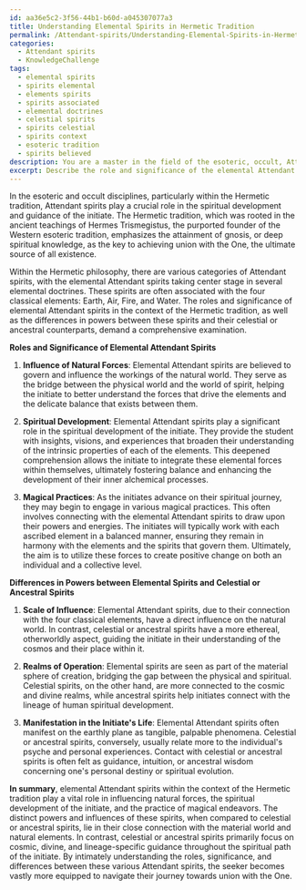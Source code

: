 ```yaml
---
id: aa36e5c2-3f56-44b1-b60d-a045307077a3
title: Understanding Elemental Spirits in Hermetic Tradition
permalink: /Attendant-spirits/Understanding-Elemental-Spirits-in-Hermetic-Tradition/
categories:
  - Attendant spirits
  - KnowledgeChallenge
tags:
  - elemental spirits
  - spirits elemental
  - elements spirits
  - spirits associated
  - elemental doctrines
  - celestial spirits
  - spirits celestial
  - spirits context
  - esoteric tradition
  - spirits believed
description: You are a master in the field of the esoteric, occult, Attendant spirits and Education. You are a writer of tests, challenges, books and deep knowledge on Attendant spirits for initiates and students to gain deep insights and understanding from. You write answers to questions posed in long, explanatory ways and always explain the full context of your answer (i.e., related concepts, formulas, examples, or history), as well as the step-by-step thinking process you take to answer the challenges. Be rigorous and thorough, and summarize the key themes, ideas, and conclusions at the end.
excerpt: Describe the role and significance of the elemental Attendant spirits in the context of the Hermetic tradition, and discuss how their powers differ from those of celestial or ancestral spirits in guiding the spiritual path of an initiate.
---
```

In the esoteric and occult disciplines, particularly within the Hermetic tradition, Attendant spirits play a crucial role in the spiritual development and guidance of the initiate. The Hermetic tradition, which was rooted in the ancient teachings of Hermes Trismegistus, the purported founder of the Western esoteric tradition, emphasizes the attainment of gnosis, or deep spiritual knowledge, as the key to achieving union with the One, the ultimate source of all existence.

Within the Hermetic philosophy, there are various categories of Attendant spirits, with the elemental Attendant spirits taking center stage in several elemental doctrines. These spirits are often associated with the four classical elements: Earth, Air, Fire, and Water. The roles and significance of elemental Attendant spirits in the context of the Hermetic tradition, as well as the differences in powers between these spirits and their celestial or ancestral counterparts, demand a comprehensive examination.

**Roles and Significance of Elemental Attendant Spirits**

1. **Influence of Natural Forces**: Elemental Attendant spirits are believed to govern and influence the workings of the natural world. They serve as the bridge between the physical world and the world of spirit, helping the initiate to better understand the forces that drive the elements and the delicate balance that exists between them.

2. **Spiritual Development**: Elemental Attendant spirits play a significant role in the spiritual development of the initiate. They provide the student with insights, visions, and experiences that broaden their understanding of the intrinsic properties of each of the elements. This deepened comprehension allows the initiate to integrate these elemental forces within themselves, ultimately fostering balance and enhancing the development of their inner alchemical processes.

3. **Magical Practices**: As the initiates advance on their spiritual journey, they may begin to engage in various magical practices. This often involves connecting with the elemental Attendant spirits to draw upon their powers and energies. The initiates will typically work with each ascribed element in a balanced manner, ensuring they remain in harmony with the elements and the spirits that govern them. Ultimately, the aim is to utilize these forces to create positive change on both an individual and a collective level.

**Differences in Powers between Elemental Spirits and Celestial or Ancestral Spirits**

1. **Scale of Influence**: Elemental Attendant spirits, due to their connection with the four classical elements, have a direct influence on the natural world. In contrast, celestial or ancestral spirits have a more ethereal, otherworldly aspect, guiding the initiate in their understanding of the cosmos and their place within it.

2. **Realms of Operation**: Elemental spirits are seen as part of the material sphere of creation, bridging the gap between the physical and spiritual. Celestial spirits, on the other hand, are more connected to the cosmic and divine realms, while ancestral spirits help initiates connect with the lineage of human spiritual development.

3. **Manifestation in the Initiate's Life**: Elemental Attendant spirits often manifest on the earthly plane as tangible, palpable phenomena. Celestial or ancestral spirits, conversely, usually relate more to the individual's psyche and personal experiences. Contact with celestial or ancestral spirits is often felt as guidance, intuition, or ancestral wisdom concerning one's personal destiny or spiritual evolution.

**In summary**, elemental Attendant spirits within the context of the Hermetic tradition play a vital role in influencing natural forces, the spiritual development of the initiate, and the practice of magical endeavors. The distinct powers and influences of these spirits, when compared to celestial or ancestral spirits, lie in their close connection with the material world and natural elements. In contrast, celestial or ancestral spirits primarily focus on cosmic, divine, and lineage-specific guidance throughout the spiritual path of the initiate. By intimately understanding the roles, significance, and differences between these various Attendant spirits, the seeker becomes vastly more equipped to navigate their journey towards union with the One.
